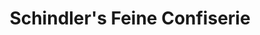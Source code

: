 ---
title: "Schindler's Feine Confiserie"
url: /owingen/schindlers-feine-confiserie/
shop: Süßwaren
---